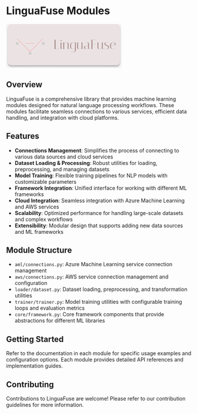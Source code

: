 # LinguaFuse Modules
![](../../docs/static/Repo%20Design.png)

## Overview

LinguaFuse is a comprehensive library that provides machine learning modules designed for natural language processing workflows. These modules facilitate seamless connections to various services, efficient data handling, and integration with cloud platforms.

## Features

- **Connections Management**: Simplifies the process of connecting to various data sources and cloud services
- **Dataset Loading & Processing**: Robust utilities for loading, preprocessing, and managing datasets
- **Model Training**: Flexible training pipelines for NLP models with customizable parameters
- **Framework Integration**: Unified interface for working with different ML frameworks
- **Cloud Integration**: Seamless integration with Azure Machine Learning and AWS services
- **Scalability**: Optimized performance for handling large-scale datasets and complex workflows
- **Extensibility**: Modular design that supports adding new data sources and ML frameworks

## Module Structure

- `aml/connections.py`: Azure Machine Learning service connection management
- `aws/connections.py`: AWS service connection management and configuration
- `loader/dataset.py`: Dataset loading, preprocessing, and transformation utilities
- `trainer/trainer.py`: Model training utilities with configurable training loops and evaluation metrics
- `core/framework.py`: Core framework components that provide abstractions for different ML libraries

## Getting Started

Refer to the documentation in each module for specific usage examples and configuration options. Each module provides detailed API references and implementation guides.

## Contributing

Contributions to LinguaFuse are welcome! Please refer to our contribution guidelines for more information.